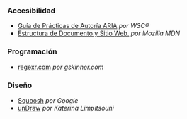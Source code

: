 ### Accesibilidad

- [Guía de Prácticas de Autoría ARIA](https://www.w3.org/WAI/ARIA/apg/) _por W3C®_
- [Estructura de Documento y Sitio Web.](https://developer.mozilla.org/en-US/docs/Learn/HTML/Introduction_to_HTML/Document_and_website_structure) _por Mozilla MDN_

### Programación

- [regexr.com](https://regexr.com/) _por gskinner.com_

### Diseño

- [Squoosh](https://squoosh.app/) _por Google_
- [unDraw](https://undraw.co/) _por Katerina Limpitsouni_
